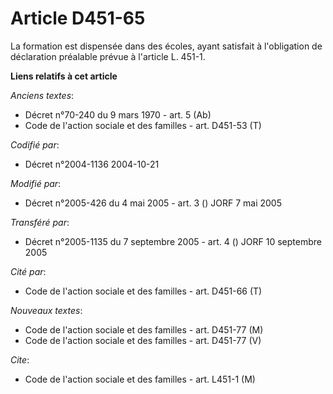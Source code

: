# Article D451-65

La formation est dispensée dans des écoles, ayant satisfait à l'obligation de déclaration préalable prévue à l'article L.
451-1.

**Liens relatifs à cet article**

_Anciens textes_:

  - Décret n°70-240 du 9 mars 1970 - art. 5 (Ab)
  - Code de l'action sociale et des familles - art. D451-53 (T)

_Codifié par_:

  - Décret n°2004-1136 2004-10-21

_Modifié par_:

  - Décret n°2005-426 du 4 mai 2005 - art. 3 () JORF 7 mai 2005

_Transféré par_:

  - Décret n°2005-1135 du 7 septembre 2005 - art. 4 () JORF 10 septembre 2005

_Cité par_:

  - Code de l'action sociale et des familles - art. D451-66 (T)

_Nouveaux textes_:

  - Code de l'action sociale et des familles - art. D451-77 (M)
  - Code de l'action sociale et des familles - art. D451-77 (V)

_Cite_:

  - Code de l'action sociale et des familles - art. L451-1 (M)
